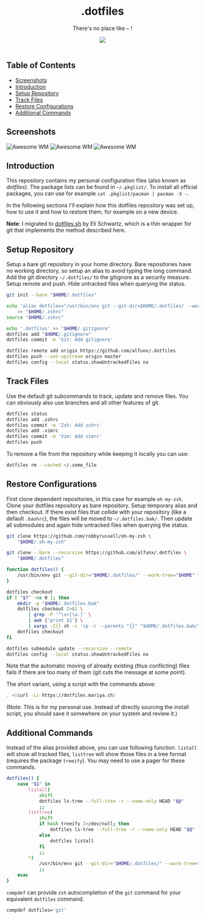<div align="center">
    <h1>.dotfiles</h1>
    <p>There's no place like <b><code>~</code></b> !</p>
    <p>
    <!-- <img src="https://img.shields.io/badge/WM-Awesome%20WM-535d6c.svg" /> -->
    <!-- <img src="https://img.shields.io/badge/Editor-Vim-009930.svg" /> -->
    <!-- <img src="https://img.shields.io/badge/Terminal-Kitty-784421.svg" /> -->
    <!-- <img src="https://img.shields.io/badge/Shell-Zsh-red.svg" /> -->
    <!-- <img src="https://img.shields.io/badge/Font-Iosevka-lightgrey.svg" /> -->
    <!-- <img src="https://img.shields.io/badge/Distro-Arch%20Linux-0f94d2.svg" /> -->
    <!-- <img src="https://img.shields.io/badge/IRC-Irssi-blue.svg" /> -->
    <!-- <br><br> -->
    <img src="pictures/dotfiles.png">
    <br><br>
    </p>
</div>

## Table of Contents

+ [Screenshots](#screenshots)
+ [Introduction](#introduction)
+ [Setup Repository](#setup-repository)
+ [Track Files](#track-files)
+ [Restore Configurations](#restore-configurations)
+ [Additional Commands](#additional-commands)

## Screenshots

![Awesome WM](pictures/screenshot_1.png)
![Awesome WM](pictures/screenshot_2.png)
![Awesome WM](pictures/screenshot_3.png)

## Introduction

This repository contains my personal configuration files (also known as
*dotfiles*). The package lists can be found in `~/.pkglist/`. To install all
official packages, you can use for example `cat .pkglist/pacman | pacman -S -`.

In the following sections I'll explain how this dotfiles repository was set up,
how to use it and how to restore them, for example on a new device.

**Note**: I migrated to
[dotfiles.sh](https://github.com/eli-schwartz/dotfiles.sh) by Eli Schwartz,
which is a thin wrapper for git that implements the method described here.

## Setup Repository

Setup a bare git repository in your home directory. Bare repositories have no
working directory, so setup an alias to avoid typing the long command. Add the
git directory `~/.dotfiles/` to the gitignore as a security measure. Setup
remote and push. Hide untracked files when querying the status.

```bash
git init --bare "$HOME/.dotfiles"

echo 'alias dotfiles="/usr/bin/env git --git-dir=$HOME/.dotfiles/ --work-tree=$HOME"' \
    >> "$HOME/.zshrc"
source "$HOME/.zshrc"

echo '.dotfiles' >> "$HOME/.gitignore"
dotfiles add "$HOME/.gitignore"
dotfiles commit -m 'Git: Add gitignore'

dotfiles remote add origin https://github.com/alfunx/.dotfiles
dotfiles push --set-upstream origin master
dotfiles config --local status.showUntrackedFiles no
```

## Track Files

Use the default git subcommands to track, update and remove files. You can
obviously also use branches and all other features of git.

```bash
dotfiles status
dotfiles add .zshrc
dotfiles commit -m 'Zsh: Add zshrc'
dotfiles add .vimrc
dotfiles commit -m 'Vim: Add vimrc'
dotfiles push
```

To remove a file from the repository while keeping it locally you can use:

```bash
dotfiles rm --cached ~/.some_file
```

## Restore Configurations

First clone dependent repositories, in this case for example `oh-my-zsh`. Clone
your dotfiles repository as bare repository. Setup temporary alias and then
checkout. If there exist files that collide with your repository (like a default
`.bashrc`), the files will be moved to `~/.dotfiles.bak/`. Then update all
submodules and again hide untracked files when querying the status.

```bash
git clone https://github.com/robbyrussell/oh-my-zsh \
    "$HOME/.oh-my-zsh"

git clone --bare --recursive https://github.com/alfunx/.dotfiles \
    "$HOME/.dotfiles"

function dotfiles() {
    /usr/bin/env git --git-dir="$HOME/.dotfiles/" --work-tree="$HOME" "$@"
}

dotfiles checkout
if [ "$?" -ne 0 ]; then
    mkdir -p "$HOME/.dotfiles.bak"
    dotfiles checkout 2>&1 \
        | grep -P '^\s+[\w.]' \
        | awk {'print $1'} \
        | xargs -I{} sh -c 'cp -r --parents "{}" "$HOME/.dotfiles.bak/" && rm -rf "{}"'
    dotfiles checkout
fi

dotfiles submodule update --recursive --remote
dotfiles config --local status.showUntrackedFiles no
```

Note that the automatic moving of already existing (thus conflicting) files
fails if there are too many of them (git cuts the message at some point).

The short variant, using a script with the commands above:

```bash
. <(curl -Ls https://dotfiles.mariya.ch)
```

(Note: This is for my personal use. Instead of directly sourcing the install
script, you should save it somewhere on your system and review it.)

## Additional Commands

Instead of the alias provided above, you can use following function. `listall`
will show all tracked files, `listtree` will show those files in a tree format
(requires the package `treeify`). You may need to use a pager for these
commands.

```bash
dotfiles() {
    case "$1" in
        listall)
            shift
            dotfiles ls-tree --full-tree -r --name-only HEAD "$@"
            ;;
        listtree)
            shift
            if hash treeify 2>/dev/null; then
                dotfiles ls-tree --full-tree -r --name-only HEAD "$@" | treeify
            else
                dotfiles listall
            fi
            ;;
        *)
            /usr/bin/env git --git-dir="$HOME/.dotfiles/" --work-tree="$HOME" "$@"
            ;;
    esac
}
```

`compdef` can provide `zsh` autocompletion of the `git` command for your
equivalent `dotfiles` command.

```bash
compdef dotfiles='git'
```

